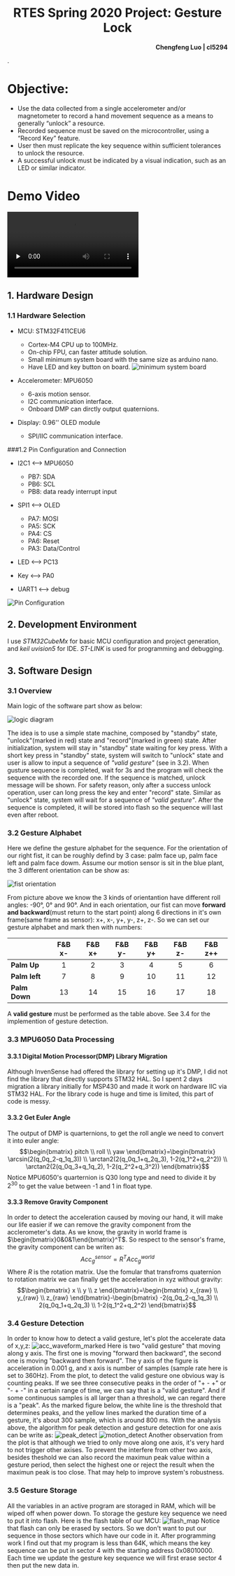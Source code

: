 <h1 align = "center">RTES Spring 2020 Project: Gesture Lock</h1>
<p align = "right"><b>Chengfeng Luo | cl5294</b></p>
.

# Objective:
- Use the data collected from a single accelerometer and/or magnetometer to
record a hand movement sequence as a means to generally “unlock” a resource.
- Recorded sequence must be saved on the microcontroller, using a “Record Key”
feature.
- User then must replicate the key sequence within sufficient tolerances to unlock
the resource.
- A successful unlock must be indicated by a visual indication, such as an LED or
similar indicator.

# Demo Video
<video id="video" controls="" preload="none">
    <source id="mp4" src="./video.mp4" type="video/mp4">
</video>

## 1. Hardware Design</h2>
### 1.1 Hardware Selection
* MCU: STM32F411CEU6
   
   * Cortex-M4 CPU up to 100MHz.
   * On-chip FPU, can faster attitude solution.
   * Small minimum system board with the same size as arduino nano.
   * Have LED and key button on board.
   ![minimum system board](./pic/STM32F4x1.png)

* Accelerometer: MPU6050
   
   * 6-axis motion sensor.
   * I2C communication interface.
   * Onboard DMP can dirctly output quaternions.

* Display: 0.96'' OLED module
   
   * SPI/IIC communication interface.

###1.2 Pin Configuration and Connection
* I2C1 <--> MPU6050
   
   * PB7: SDA
   * PB6: SCL
   * PB8: data ready interrupt input

* SPI1 <--> OLED
   
  * PA7: MOSI
  * PA5: SCK
  * PA4: CS
  * PA6: Reset
  * PA3: Data/Control

* LED <--> PC13
* Key <--> PA0
* UART1 <--> debug

![Pin Configuration](./pic/pin_configuration.png)

## 2. Development Environment
I use *STM32CubeMx* for basic MCU configuration and project generation, and *keil uvision5* for IDE. 
*ST-LINK* is used for programming and debugging.

## 3. Software Design
### 3.1 Overview
Main logic of the software part show as below:

![logic diagram](./pic/program_overview.png)

The idea is to use a simple state machine, composed by "standby" state, "unlock"(marked in red) state and "record"(marked in green) state. After initialization, system will stay in "standby" state waiting for key press. With a short key press in "standby" state, system will switch to "unlock" state and user is allow to input a sequence of *"valid gesture"* (see in 3.2). When gusture sequence is completed, wait for 3s and the program will check the sequence with the recorded one. If the sequence is matched, unlock message will be shown.
For safety reason, only after a success unlock operation, user can long press the key and enter "record" state. Similar as "unlock" state, system will wait for a sequence of *"valid gesture"*. After the sequence is completed, it will be stored into flash so the sequence will last even after reboot.

### 3.2 Gesture Alphabet
Here we define the gesture alphabet for the sequence. For the orientation of our right fist, it can be roughly defind by 3 case: palm face up, palm face left and palm face dowm. Assume our motion sensor is sit in the blue plant, the 3 different orientation can be show as:

![fist orientation](./pic/fist_orientation.png)

From picture above we know the 3 kinds of orientantion have different roll angles: -90°, 0° and 90°. And in each orientation, our fist can move **forward and backward**(must return to the start point) along 6 directions in it's own frame(same frame as sensor): x+, x-, y+, y-, z+, z-. So we can set our gesture alphabet and mark then with numbers:

|             |F&B x-|F&B x+|F&B y-|F&B y+|F&B z-|F&B z++|
|-------------|:----:|:----:|:----:|:----:|:----:|:----:|
|**Palm Up**  |1     |2     |3     |4     |5     |6     |
|**Palm left**|7     |8     |9     |10    |11    |12    |
|**Palm Down**|13    |14    |15    |16    |17    |18    |
A **valid gesture** must be performed as the table above. See 3.4 for the implemention of gesture detection.
### 3.3 MPU6050 Data Processing
#### 3.3.1 Digital Motion Processor(DMP) Library Migration
Although InvenSense had offered the library for setting up it's DMP, I did not find the library that directly supports STM32 HAL. So I spent 2 days migration a library initially for MSP430 and made it work on hardware IIC via STM32 HAL. For the library code is huge and time is limited, this part of code is messy.
#### 3.3.2 Get Euler Angle
The output of DMP is quarternions, to get the roll angle we need to convert it into euler angle:
$$\begin{bmatrix} pitch \\ roll \\ yaw \end{bmatrix}=\begin{bmatrix} \arcsin(2(q_0q_2-q_1q_3)) \\ \arctan2(2(q_0q_1+q_2q_3), 1-2(q_1^2+q_2^2)) \\ \arctan2(2(q_0q_3+q_1q_2), 1-2(q_2^2+q_3^2)) \end{bmatrix}$$
Notice MPU6050's quarternion is Q30 long type and need to divide it by $2^{30}$ to get the value between -1 and 1 in float type.
#### 3.3.3 Remove Gravity Component
In order to detect the acceleration caused by moving our hand, it will make our life easier if we can remove the gravity component from the acclerometer's data. As we know, the gravity in world frame is $\begin{bmatrix}0&0&1\end{bmatrix}^T$. So respect to the sensor's frame, the gravity component can be writen as:
$$Acc_g^{sensor}=R^TAcc_g^{world}$$
Where $R$ is the rotation matrix. Use the fomular that transfroms quaternion to rotation matrix we can finally get the acceleration in xyz without gravity:
$$\begin{bmatrix} x \\ y \\ z \end{bmatrix}=\begin{bmatrix} x_{raw} \\ y_{raw} \\ z_{raw} \end{bmatrix}-\begin{bmatrix} -2(q_0q_2-q_1q_3) \\ 2(q_0q_1+q_2q_3) \\ 1-2(q_1^2+q_2^2) \end{bmatrix}$$

### 3.4 Gesture Detection
In order to know how to detect a valid gesture, let's plot the accelerate data of x,y,z:
![acc_waveform_marked](./pic/acc_waveform_marked.png)
Here is two "valid gesture" that moving along y axis. The first one is moving "forward then backward", the second one is moving "backward then forward". The y axis of the figure is acceleration in 0.001 g, and x axis is number of samples (sample rate here is set to 360Hz). From the plot, to detect the valid gesture one obvious way is counting peaks. If we see three consecutive peaks in the order of "+ - +" or "- + -" in a certain range of time, we can say that is a "valid gesture". And if some continuous samples is all larger than a threshold, we can regard there is a "peak". As the marked figure below, the white line is the threshold that determines peaks, and the yellow lines marked the duration time of a gesture, it's about 300 sample, which is around 800 ms.
With the analysis above, the algorithm for peak detection and gesture detection for one axis can be write as: 
![peak_detect](./pic/peak_detect.png)
![motion_detect](./pic/motion_detect.png)
Another observation from the plot is that although we tried to only move along one axis, it's very hard to not trigger other axises. To prevent the interfere from other two axis, besides theshold we can also record the maximun peak value within a gesture period, then select the highest one or reject the result when the maximun peak is too close. That may help to improve system's robustness. 

### 3.5 Gesture Storage
All the variables in an active program are storaged in RAM, which will be wiped off when power down. To storage the gesture key sequence we need to put it into flash. Here is the flash table of our MCU:
![flash_map](./pic/flash_map.png)
Notice that flash can only be erased by sectors. So we don't want to put our sequence in those sectors which have our code in it. After programming work I find out that my program is less than 64K, which means the key sequence can be put in sector 4 with the starting address 0x08010000. Each time we update the gesture key sequence we will first erase sector 4 then put the new data in.
